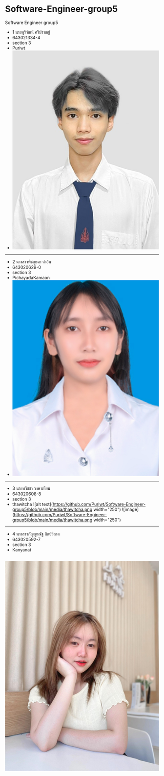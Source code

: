 # Software-Engineer-group5
Software Engineer group5


* 1 นายภูริวัฒน์ ศรีปราชญ์
* 643021334-4
* section 3
* Puriwt
* ![image](https://github.com/Puriwt/Software-Engineer-group5/blob/main/media/puriwat.jpeg)
---
* 2 นางสาวพิชญะดา คำอ้น
* 643020629-0
* section 3
* PichayadaKamaon
* ![image](https://github.com/Puriwt/Software-Engineer-group5/blob/main/media/Pichayada.PNG)

---
* 3 นายทวิชชา วงษาเทียม
* 643020608-8
* section 3
* thawitcha
  ![alt text](https://github.com/Puriwt/Software-Engineer-group5/blob/main/media/thawitcha.png width="250")
![image](https://github.com/Puriwt/Software-Engineer-group5/blob/main/media/thawitcha.png width="250")
---
* 4 นางสาวกัญญาณัฐ  ถิตย์วิลาศ
* 643020592-7
* section 3
* Kanyanat
  
![image](https://github.com/Puriwt/Software-Engineer-group5/blob/main/media/kanyanat1.png)
---
